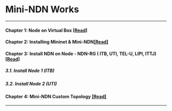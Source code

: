  # Mini-NDN Works 
 ***
 
 #### Chapter 1: Node on Virtual Box [[Read]](https://github.com/syaifulahdan/Mini-NDN-Work/blob/main/Chapter-1.md)
 #### Chapter 2: Installing Mininet & Mini-NDN[[Read]](https://github.com/syaifulahdan/Mini-NDN-Work/blob/main/Chapter-3.md)  
 #### Chapter 3: Install NDN on Node - NDN-RG ( ITB, UTI, TEL-U, LIPI, ITTJ) [[Read]](https://github.com/syaifulahdan/Mini-NDN-Work/blob/main/Chapter-2.md)
 ##### 3.1. Install Node 1 (ITB)
 ##### 3.2. Install Node 2 (UTI)
 #### Chapter 4: Mini-NDN Custom Topology [[Read]](https://github.com/syaifulahdan/Mini-NDN-Work/blob/main/Chapter-4.md)  
 *** 
